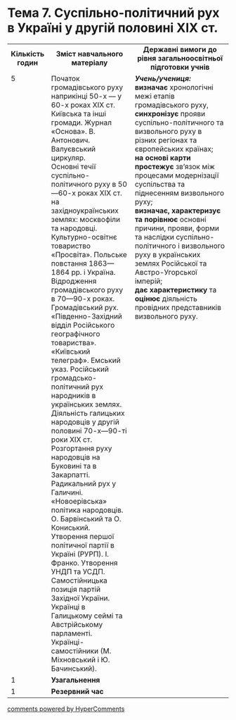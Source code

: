 <div id="hypercomments_widget" class="js-hypercomments-widget invisible"></div>

# Тема 7. Суспільно-політичний рух в Україні у другій половині ХІХ ст.

<table>
  <tr>
    <td width="10%" align="center"><b>Кількість годин</b></td>  
    <td width="40%" align="center"><b>Зміст навчального матеріалу</b></td>
    <td width="50%" align="center"><b>Державні вимоги  до рівня загальноосвітньої підготовки учнів</b></td>
  </tr>
  <tr>
<td width="10%" style="vertical-align:top !important;">5</td>
    <td width="40%" style="vertical-align:top !important;">
Початок громадівського руху наприкінці 50-х — у 60-х роках ХІХ ст. Київська та інші громади. Журнал «Основа». В. Антонович. Валуєвський циркуляр.<br>
Основні течії суспільно-політичного руху в 50—60-х роках ХІХ ст. на західноукраїнських землях: москвофіли та народовці. Культурно-освітнє товариство «Просвіта». Польське повстання 1863—1864 рр. і Україна.<br>
Відродження громадівського руху в 70—90-х роках. Громадівський рух. «Південно-Західний відділ Російського географічного товариства». «Київський телеграф». Емський указ. Російський громадсько-політичний рух народників в українських землях.<br>
Діяльність галицьких народовців у другій половині 70-х—90-ті роки ХІХ ст. Розгортання руху народовців на Буковині та в Закарпатті.<br>
Радикальний рух у Галичині. «Новоерівська» політика народовців. О. Барвінський та О. Кониський. Утворення першої політичної партії в Україні (РУРП). І. Франко. Утворення УНДП та УСДП. Самостійницька позиція партій Західної України. Українці в Галицькому сеймі та Австрійському парламенті.<br>
Українці-самостійники (М. Міхновський і Ю. Бачинський).
</td>
    <td width="50%" style="vertical-align:top !important;">
<i><b>Учень/учениця:</b></i><br>
<b>визначає</b> хронологічні межі етапів громадівського руху, <b>синхронізує</b> прояви суспільно-політичного та визвольного руху в різних регіонах та європейських країнах;<br>
<b>на основі карти простежує</b> зв’язок між процесами модернізації суспільства та піднесенням визвольного руху;<br>
<b>визначає, характеризує та порівнює</b> основні причини, прояви, форми та наслідки суспільно-політичного і визвольного руху в українських землях Російської та Австро-Угорської імперій;<br>
<b>дає характеристику</b> та <b>оцінює</b> діяльність провідних представників визвольного руху.
</td>
  </tr>
<tr>
<td width="10%" style="vertical-align:top !important;">1</td>
<td colspan="2" style="vertical-align:top !important;"><b>Узагальнення</b></td>
</tr>
  </tr>
<tr>
<td width="10%" style="vertical-align:top !important;">1</td>
<td colspan="2" style="vertical-align:top !important;"><b>Резервний час</b></td>
</tr>
</table>

<div class="js-hypercomments-container">
<a href="http://hypercomments.com" class="hc-link" title="comments widget">comments powered by HyperComments</a>
</div>
